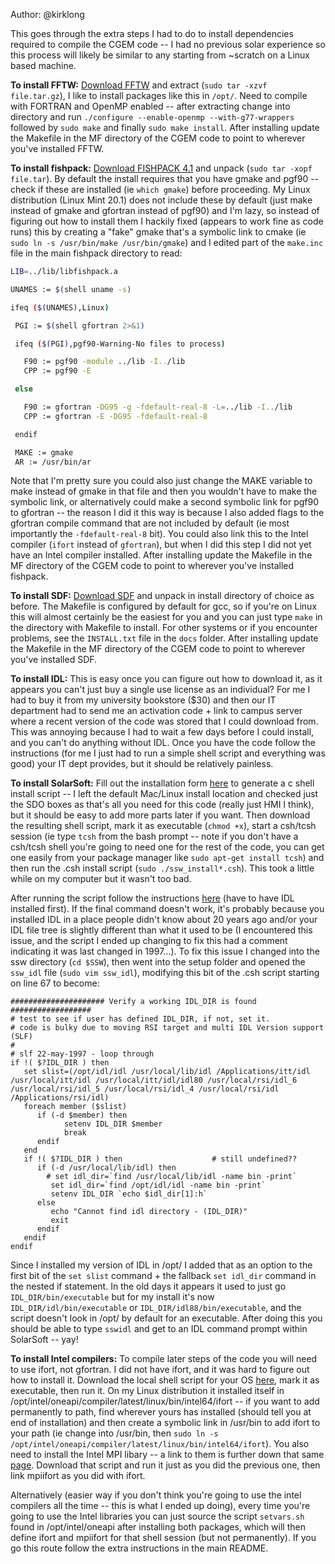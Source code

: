 Author: @kirklong

This goes through the extra steps I had to do to install dependencies required to compile the CGEM code -- I had no previous solar experience so this process will likely be similar to any starting from ~scratch on a Linux based machine.

**To install FFTW:** [Download FFTW](http://www.fftw.org/download.html) and extract (`sudo tar -xzvf file.tar.gz`), I like to install packages like this in `/opt/`. Need to compile with FORTRAN and OpenMP enabled -- after extracting change into directory and run `./configure --enable-openmp --with-g77-wrappers` followed by `sudo make` and finally `sudo make install`. After installing update the Makefile in the MF directory of the CGEM code to point to wherever you've installed FFTW.

**To install fishpack:** [Download FISHPACK 4.1](https://www2.cisl.ucar.edu/resources/legacy/fishpack) and unpack (`sudo tar -xopf file.tar`). By default the install requires that you have gmake and pgf90 -- check if these are installed (ie `which gmake`) before proceeding. My Linux distribution (Linux Mint 20.1) does not include these by default (just make instead of gmake and gfortran instead of pgf90) and I'm lazy, so instead of figuring out how to install them I hackily fixed (appears to work fine as code runs) this by creating a "fake" gmake that's a symbolic link to cmake (ie `sudo ln -s /usr/bin/make /usr/bin/gmake`) and I edited part of the `make.inc` file in the main fishpack directory to read:


```bash
LIB=../lib/libfishpack.a

UNAMES := $(shell uname -s)

ifeq ($(UNAMES),Linux)

 PGI := $(shell gfortran 2>&1)

 ifeq ($(PGI),pgf90-Warning-No files to process)

   F90 := pgf90 -module ../lib -I../lib
   CPP := pgf90 -E

 else

   F90 := gfortran -DG95 -g -fdefault-real-8 -L=../lib -I../lib
   CPP := gfortran -E -DG95 -fdefault-real-8

 endif

 MAKE := gmake
 AR := /usr/bin/ar
```

Note that I'm pretty sure you could also just change the MAKE variable to make instead of gmake in that file and then you wouldn't have to make the symbolic link, or alternatively could make a second symbolic link for pgf90 to gfortran -- the reason I did it this way is because I also added flags to the gfortran compile command that are not included by default (ie most importantly the `-fdefault-real-8` bit). You could also link this to the Intel compiler (`ifort` instead of `gfortran`), but when I did this step I did not yet have an Intel compiler installed. After installing update the Makefile in the MF directory of the CGEM code to point to wherever you've installed fishpack.

**To install SDF:** [Download SDF](http://solarmuri.ssl.berkeley.edu/~fisher/public/software/SDF/) and unpack in install directory of choice as before. The Makefile is configured by default for gcc, so if you're on Linux this will almost certainly be the easiest for you and you can just type `make` in the directory with Makefile to install. For other systems or if you encounter problems, see the `INSTALL.txt` file in the `docs` folder. After installing update the Makefile in the MF directory of the CGEM code to point to wherever you've installed SDF.

**To install IDL:** This is easy once you can figure out how to download it, as it appears you can't just buy a single use license as an individual? For me I had to buy it from my university bookstore ($30) and then our IT department had to send me an activation code + link to campus server where a recent version of the code was stored that I could download from. This was annoying because I had to wait a few days before I could install, and you can't do anything without IDL. Once you have the code follow the instructions (for me I just had to run a simple shell script and everything was good) your IT dept provides, but it should be relatively painless.

**To install SolarSoft:** Fill out the installation form [here](https://www.lmsal.com/solarsoft/) to generate a c shell install script -- I left the default Mac/Linux install location and checked just the SDO boxes as that's all you need for this code (really just HMI I think), but it should be easy to add more parts later if you want. Then download the resulting shell script, mark it as executable (`chmod +x`), start a csh/tcsh session (ie type `tcsh` from the bash prompt -- note if you don't have a csh/tcsh shell you're going to need one for the rest of the code, you can get one easily from your package manager like `sudo apt-get install tcsh`) and then run the .csh install script (`sudo ./ssw_install*.csh`). This took a little while on my computer but it wasn't too bad.

After running the script follow the instructions [here](https://www.lmsal.com/solarsoft/ssw_setup.html) (have to have IDL installed first). If the final command doesn't work, it's probably because you installed IDL in a place people didn't know about 20 years ago and/or your IDL file tree is slightly different than what it used to be (I encountered this issue, and the script I ended up changing to fix this had a comment indicating it was last changed in 1997...). To fix this issue I changed into the ssw directory (`cd $SSW`), then went into the setup folder and opened the `ssw_idl` file (`sudo vim ssw_idl`), modifying this bit of the .csh script starting on line 67 to become:

```shell
##################### Verify a working IDL_DIR is found ##################
# test to see if user has defined IDL_DIR, if not, set it.
# code is bulky due to moving RSI target and multi IDL Version support (SLF)
#
# slf 22-may-1997 - loop through
if !( $?IDL_DIR ) then
   set slist=(/opt/idl/idl /usr/local/lib/idl /Applications/itt/idl /usr/local/itt/idl /usr/local/itt/idl/idl80 /usr/local/rsi/idl_6 /usr/local/rsi/idl_5 /usr/local/rsi/idl_4 /usr/local/rsi/idl /Applications/rsi/idl)
   foreach member ($slist)
      if (-d $member) then
            setenv IDL_DIR $member
            break
      endif
   end
   if !( $?IDL_DIR ) then                    # still undefined??
      if (-d /usr/local/lib/idl) then
        # set idl_dir=`find /usr/local/lib/idl -name bin -print`
         set idl_dir=`find /opt/idl/idl -name bin -print`
         setenv IDL_DIR `echo $idl_dir[1]:h`
      else
         echo "Cannot find idl directory - (IDL_DIR)"
         exit
      endif
   endif
endif
```

Since I installed my version of IDL in /opt/ I added that as an option to the first bit of the `set slist` command + the fallback `set idl_dir` command in the nested if statement. In the old days it appears it used to just go `IDL_DIR/bin/executable` but for my install it's now `IDL_DIR/idl/bin/executable` or `IDL_DIR/idl88/bin/executable`, and the script doesn't look in /opt/ by default for an executable. After doing this you should be able to type `sswidl` and get to an IDL command prompt within SolarSoft -- yay!

**To install Intel compilers:** To compile later steps of the code you will need to use ifort, not gfortran. I did not have ifort, and it was hard to figure out how to install it. Download the local shell script for your OS [here](https://software.intel.com/content/www/us/en/develop/articles/oneapi-standalone-components.html#fortran), mark it as executable, then run it. On my Linux distribution it installed itself in /opt/intel/oneapi/compiler/latest/linux/bin/intel64/ifort -- if you want to add permanently to path, find wherever yours has installed (should tell you at end of installation) and then create a symbolic link in /usr/bin to add ifort to your path (ie change into /usr/bin, then `sudo ln -s /opt/intel/oneapi/compiler/latest/linux/bin/intel64/ifort`). You also need to install the Intel MPI libary -- a link to them is further down that same [page](https://software.intel.com/content/www/us/en/develop/articles/oneapi-standalone-components.html#fortran). Download that script and run it just as you did the previous one, then link mpiifort as you did with ifort.

Alternatively (easier way if you don't think you're going to use the intel compilers all the time -- this is what I ended up doing), every time you're going to use the Intel libraries you can just source the script `setvars.sh` found in /opt/intel/oneapi after installing both packages, which will then define ifort and mpiifort for that shell session (but not permanently). If you go this route follow the extra instructions in the main README. 
